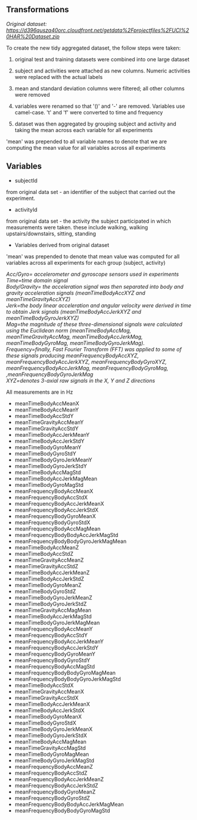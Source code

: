 
## Transformations

*Original dataset:*
*https://d396qusza40orc.cloudfront.net/getdata%2Fprojectfiles%2FUCI%20HAR%20Dataset.zip*


To create the new tidy aggregated dataset, the follow steps were taken:

1. original test and training datasets were combined into one large dataset

2. subject and activities were attached as new columns.  Numeric activities
were replaced with the actual labels

3. mean and standard deviation columns were filtered; all other columns were removed

4. variables were renamed so that '()' and '-' are removed.  Variables use camel-case.
't' and 'f' were converted to time and frequency

5. dataset was then aggregated by grouping subject and activity and taking the mean across each variable for all experiments

'mean' was prepended to all variable names to denote that we are computing the mean value
for all variables across all experiments



## Variables

 * subjectId
 
  from original data set - an identifier of the subject that carried out the experiment.
 
 * activityId
 
  from original data set - the activity the subject participated in which measurements were taken. these
 include walking, walking upstairs/downstairs, sitting, standing
 
 
 * Variables derived from original dataset

'mean' was prepended to denote that mean value was computed for all variables across all experiments
for each group (subject, activity)


*Acc/Gyro= accelerometer and gyroscope sensors used in experiments*  
*Time=time domain signal*  
*Body/Gravity= the acceleration signal was then separated into body and gravity acceleration signals (meanTimeBodyAccXYZ and meanTimeGravityAccXYZ)*  
*Jerk=the body linear acceleration and angular velocity were derived in time to obtain Jerk signals (meanTimeBodyAccJerkXYZ and meanTimeBodyGyroJerkXYZ)*  
*Mag=the magnitude of these three-dimensional signals were calculated using the Euclidean norm (meanTimeBodyAccMag, meanTimeGravityAccMag, meanTimeBodyAccJerkMag,*          *meanTimeBodyGyroMag, meanTimeBodyGyroJerkMag).*  
*Frequency=finally, Fast Fourier Transform (FFT) was applied to some of these signals producing meanFrequencyBodyAccXYZ, meanFrequencyBodyAccJerkXYZ,*   *meanFrequencyBodyGyroXYZ, meanFrequencyBodyAccJerkMag, meanFrequencyBodyGyroMag, ,meanFrequencyBodyGyroJerkMag*  
*XYZ=denotes 3-axial raw signals in the X, Y and Z directions*
 
 
All measurements are in Hz
 
 * meanTimeBodyAccMeanX
 * meanTimeBodyAccMeanY
 * meanTimeBodyAccStdY
 * meanTimeGravityAccMeanY
 * meanTimeGravityAccStdY
 * meanTimeBodyAccJerkMeanY
 * meanTimeBodyAccJerkStdY 
 * meanTimeBodyGyroMeanY
 * meanTimeBodyGyroStdY
 * meanTimeBodyGyroJerkMeanY
 * meanTimeBodyGyroJerkStdY
 * meanTimeBodyAccMagStd
 * meanTimeBodyAccJerkMagMean
 * meanTimeBodyGyroMagStd
 * meanFrequencyBodyAccMeanX
 * meanFrequencyBodyAccStdX
 * meanFrequencyBodyAccJerkMeanX
 * meanFrequencyBodyAccJerkStdX
 * meanFrequencyBodyGyroMeanX
 * meanFrequencyBodyGyroStdX
 * meanFrequencyBodyAccMagMean
 * meanFrequencyBodyBodyAccJerkMagStd
 * meanFrequencyBodyBodyGyroJerkMagMean
 * meanTimeBodyAccMeanZ
 * meanTimeBodyAccStdZ
 * meanTimeGravityAccMeanZ
 * meanTimeGravityAccStdZ
 * meanTimeBodyAccJerkMeanZ
 * meanTimeBodyAccJerkStdZ
 * meanTimeBodyGyroMeanZ
 * meanTimeBodyGyroStdZ
 * meanTimeBodyGyroJerkMeanZ
 * meanTimeBodyGyroJerkStdZ
 * meanTimeGravityAccMagMean
 * meanTimeBodyAccJerkMagStd
 * meanTimeBodyGyroJerkMagMean
 * meanFrequencyBodyAccMeanY
 * meanFrequencyBodyAccStdY
 * meanFrequencyBodyAccJerkMeanY
 * meanFrequencyBodyAccJerkStdY
 * meanFrequencyBodyGyroMeanY
 * meanFrequencyBodyGyroStdY
 * meanFrequencyBodyAccMagStd
 * meanFrequencyBodyBodyGyroMagMean
 * meanFrequencyBodyBodyGyroJerkMagStd
 * meanTimeBodyAccStdX
 * meanTimeGravityAccMeanX
 * meanTimeGravityAccStdX
 * meanTimeBodyAccJerkMeanX
 * meanTimeBodyAccJerkStdX
 * meanTimeBodyGyroMeanX
 * meanTimeBodyGyroStdX
 * meanTimeBodyGyroJerkMeanX
 * meanTimeBodyGyroJerkStdX
 * meanTimeBodyAccMagMean
 * meanTimeGravityAccMagStd
 * meanTimeBodyGyroMagMean
 * meanTimeBodyGyroJerkMagStd
 * meanFrequencyBodyAccMeanZ
 * meanFrequencyBodyAccStdZ
 * meanFrequencyBodyAccJerkMeanZ
 * meanFrequencyBodyAccJerkStdZ
 * meanFrequencyBodyGyroMeanZ
 * meanFrequencyBodyGyroStdZ
 * meanFrequencyBodyBodyAccJerkMagMean
 * meanFrequencyBodyBodyGyroMagStd
